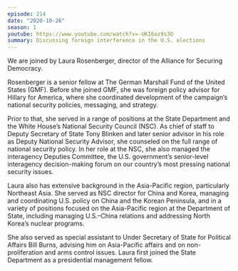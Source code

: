 ```yaml
---
episode: 214
date: "2020-10-26"
season: 1
youtube: https://www.youtube.com/watch?v=-UKI6az9s3Q
summary: Discussing foreign interference in the U.S. elections
---
```

We are joined by Laura Rosenberger, director of the Alliance for Securing
Democracy.

Rosenberger is a senior fellow at The German Marshall Fund of the United States
(GMF). Before she joined GMF, she was foreign policy advisor for Hillary for
America, where she coordinated development of the campaign’s national security
policies, messaging, and strategy.

Prior to that, she served in a range of positions at the State Department and
the White House’s National Security Council (NSC). As chief of staff to Deputy
Secretary of State Tony Blinken and later senior advisor in his role as Deputy
National Security Advisor, she counseled on the full range of national security
policy.  In her role at the NSC, she also managed the interagency Deputies
Committee, the U.S. government’s senior-level interagency decision-making forum
on our country’s most pressing national security issues.

Laura also has extensive background in the Asia-Pacific region, particularly
Northeast Asia. She served as NSC director for China and Korea, managing and
coordinating U.S. policy on China and the Korean Peninsula, and in a variety of
positions focused on the Asia-Pacific region at the Department of State,
including managing U.S.–China relations and addressing North Korea’s nuclear
programs.

She also served as special assistant to Under Secretary of State for Political
Affairs Bill Burns, advising him on Asia-Pacific affairs and on
non-proliferation and arms control issues. Laura first joined the State
Department as a presidential management fellow.
